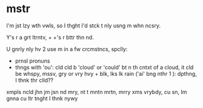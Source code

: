 # mstr
I'm jst lzy wth vwls, so I thght I'd stck t nly usng m whn ncsry.

Y's r a grt ltrntv, + +'s r bttr thn nd.

U gnrly nly hv 2 use m in a fw crcmstncs, spclly:
- prnsl pronuns
- thngs with 'ou': cld cld b 'cloud' or 'could' bt n th cntxt of a cloud, it cld be whspy, mssv, gry or vry hvy + blk, lks lk rain ('ai' bng nthr 1 ): dpthng, I thnk thr clld??  

xmpls ncld jhn jm jsn nd mry, nt t mntn mrtn, mrry xms vrybdy, cu sn, Im gnna cu ltr tnght I thnk nywy

